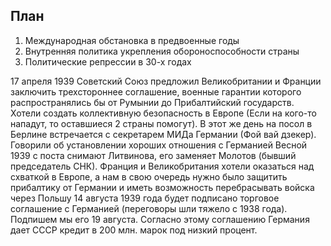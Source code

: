 ## План
1. Международная обстановка в предвоенные годы
2. Внутренняя политика укрепления обороноспособности страны
3. Политические репрессии в 30-х годах

17 апреля 1939 Советский Союз предложил Великобритании и Франции заключить трехстороннее соглашение, военные гарантии которого распространялись бы от Румынии до Прибалтийский государств. Хотели создать коллективную безопасность в Европе (Если на кого-то нападут, то оставшиеся 2 страны помогут).
В этот же день на посол в Берлине встречается с секретарем МИДа Германии (Фой вай дзекер). Говорили об установлении хороших отношения с Германией
Весной 1939 с поста снимают Литвинова, его заменяет Молотов (бывший председатель СНК). Франция и Великобритания хотели оказаться над схваткой в Европе, а нам в свою очередь нужно было защитить прибалтику от Германии и иметь возможность перебрасывать войска через Польшу
14 августа 1939 года будет подписано торговое соглашение с Германией (переговоры шли тяжело с 1938 года). Подпишем мы его 19 августа.
Согласно этому соглашению Германия дает СССР кредит в 200 млн. марок под низкий процент.